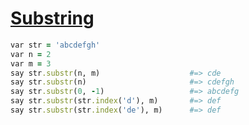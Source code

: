 [1]: http://rosettacode.org/wiki/Substring

# [Substring][1]

```ruby
var str = 'abcdefgh'
var n = 2
var m = 3
say str.substr(n, m)                    #=> cde
say str.substr(n)                       #=> cdefgh
say str.substr(0, -1)                   #=> abcdefg
say str.substr(str.index('d'), m)       #=> def
say str.substr(str.index('de'), m)      #=> def
```

